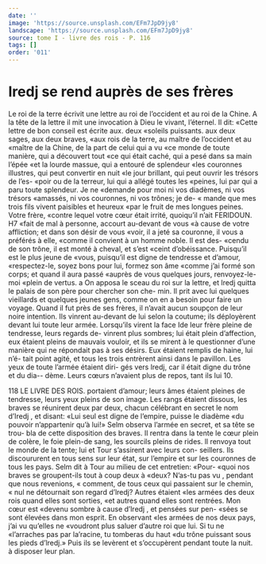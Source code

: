 ```yaml
---
date: ''
image: 'https://source.unsplash.com/EFm7JpD9jy8'
landscape: 'https://source.unsplash.com/EFm7JpD9jy8'
source: tome I - livre des rois - P. 116
tags: []
order: '011'
---
```


# Iredj se rend auprès de ses frères

Le roi de la terre écrivit une lettre au roi de l’occident et au roi de la Chine. A la tête de la lettre
il mit une invocation à Dieu le vivant, l’éternel. Il
dit: «Cette lettre de bon conseil est écrite aux. deux «soleils puissants. aux deux sages, aux deux braves, «aux rois de la terre, au maître de l’occident et au «maître de la Chine, de la part de celui qui a vu «ce monde de toute manière, qui a découvert tout
«ce qui était caché, qui a pesé dans sa main l’épée
«et la lourde massue, qui a entouré de splendeur «les couronnes illustres, qui peut convertir en nuit «le jour brillant, qui peut ouvrir les trésors de l’es- «poir ou de la terreur, lui qui a allégé toutes les «peines, lui par qui a paru toute splendeur. Je ne «demande pour moi ni vos diadèmes, ni vos trésors «amassés, ni vos couronnes, ni vos trônes; je de-
« mande que mes trois fils vivent paisibles et heureux «par le fruit de mes longues peines. Votre frère, «contre lequel votre cœur était irrité, quoiqu’il n’ait
FERIDOUN. H7 «fait de mal à personne, accourt au-devant de vous
«à cause de votre affliction; et dans son désir de vous «voir, il a jeté sa couronne, il vous a préférés à elle, «comme il convient à un homme noble. Il est des- «cendu de son trône, il est monté à cheval, et s’est
«ceint d’obéissance. Puisqu’il est le plus jeune de
«vous, puisqu’il est digne de tendresse et d’amour, «respectez-le, soyez bons pour lui, formez son âme «comme j’ai formé son corps; et quand il aura passé «auprès de vous quelques jours, renvoyez-le-moi «plein de vertus. a
On apposa le sceau du roi sur la lettre, et lredj quitta le palais de son père pour chercher son che- min. Il prit avec lui quelques vieillards et quelques jeunes gens, comme on en a besoin pour faire un voyage. Quand il fut près de ses frères, il n’avait
aucun soupçon de leur noire intention. Ils vinrent au-devant de lui selon la coutume; ils déployèrent devant lui toute leur armée. Lorsqu’ils virent la face
Ide leur frère pleine de tendresse, leurs regards de- vinrent plus sombres; lui était plein d’affection, eux étaient pleins de mauvais vouloir, et ils se mirent à
le questionner d’une manière qui ne répondait pas
à ses désirs. Eux étaient remplis de haine, lui n’é-
tait point agité, et tous les trois entrèrent ainsi dans le pavillon. Les yeux de toute l’armée étaient diri-
gés vers lredj, car il était digne du trône et du dia-- dème. Leurs cœurs n’avaient plus de repos, tant ils lui 10.

118 LE LIVRE DES ROIS. portaient d’amour; leurs âmes étaient pleines de
tendresse, leurs yeux pleins de son image. Les rangs étaient dissous, les braves se réunirent deux par deux, chacun célébrant en secret le nom d’Iredj , et disant:
«Lui seul est digne de l’empire, puisse le diadème
«du pouvoir n’appartenir qu’à lui!»
Selm observa l’armée en secret, et sa tête se trou-
bla de cette disposition des braves. Il rentra dans la tente le cœur plein de colère, le foie plein-de sang, les sourcils pleins de rides. ll renvoya tout le monde de la tente; lui et Tour s’assirent avec leurs con- seillers. Ils discoururent en tous sens sur leur état, sur l’empire et sur les couronnes de tous les pays. Selm dit à Tour au milieu de cet entretien: «Pour- «quoi nos braves se groupent-ils tout à coup deux à «deux? N’as-tu pas vu , pendant que nous revenions,
« comment, de tous ceux qui passaient sur le chemin, « nul ne détournait son regard d’lredj? Autres étaient
«les armées des deux rois quand elles sont sorties, «et autres quand elles sont rentrées. Mon cœur est «devenu sombre à cause d’lredj , et pensées sur pen- «sées se sont élevées dans mon esprit. En observant
«les armées de nos deux pays, j’ai vu qu’elles ne «voudront plus saluer d’autre roi que lui. Si tu ne «l’arraches pas par la’racine, tu tomberas du haut «du trône puissant sous les pieds d’lredj.» Puis ils se levèrent et s’occupèrent pendant toute la nuit. à disposer leur plan.
